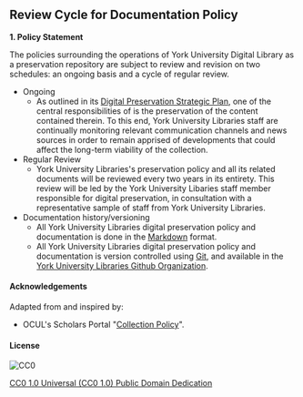 ## Review Cycle for Documentation Policy

**1. Policy Statement**

The policies surrounding the operations of York University Digital Library as a preservation repository are subject to review and revision on two schedules: an ongoing basis and a cycle of regular review.

* Ongoing
  * As outlined in its [Digital Preservation Strategic Plan](https://digital.library.yorku.ca/documentation/digital-preservation-strategic-plan), one of the central responsibilities of  is the preservation of the content contained therein. To this end, York University Libraries staff are continually monitoring relevant communication channels and news sources in order to remain apprised of developments that could affect the long-term viability of the collection.
* Regular Review
  * York University Libraries's preservation policy and all its related documents will be reviewed every two years in its entirety. This review will be led by the York University Libaries staff member responsible for digital preservation, in consultation with a representative sample of staff from York University Libraries.
* Documentation history/versioning
  * All York University Libraries digital preservation policy and documentation is done in the [Markdown](http://en.wikipedia.org/wiki/Markdown) format.
  * All York University Libraries digital preservation policy and documentation is version controlled using [Git](http://en.wikipedia.org/wiki/Git_%28software%29), and available in the [York University Libraries Github Organization](https://github.com/yorkulibraries/preservation_documentation).

#### Acknowledgements

Adapted from and inspired by:

* OCUL's Scholars Portal "[Collection Policy](https://spotdocs.scholarsportal.info/display/OAIS/Collection+Policy)".

#### License

![CC0](http://i.creativecommons.org/p/zero/1.0/88x31.png "CC0")

[CC0 1.0 Universal (CC0 1.0) Public Domain Dedication](http://creativecommons.org/publicdomain/zero/1.0/)
